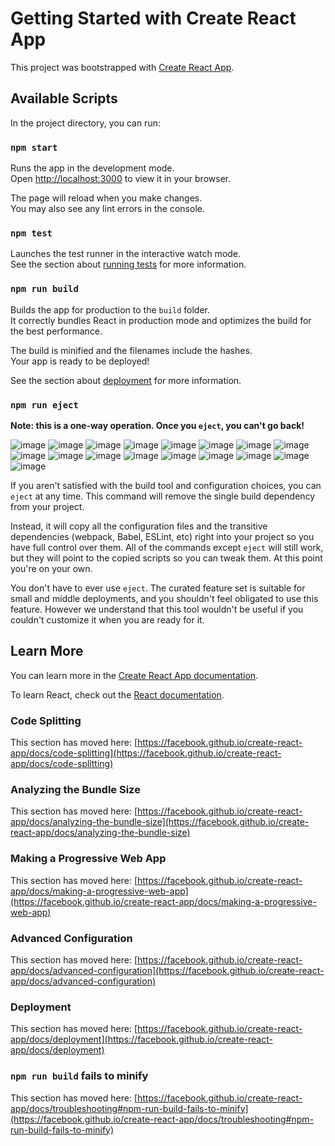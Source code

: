 # Getting Started with Create React App

This project was bootstrapped with [Create React App](https://github.com/facebook/create-react-app).

## Available Scripts

In the project directory, you can run:

### `npm start`

Runs the app in the development mode.\
Open [http://localhost:3000](http://localhost:3000) to view it in your browser.

The page will reload when you make changes.\
You may also see any lint errors in the console.

### `npm test`

Launches the test runner in the interactive watch mode.\
See the section about [running tests](https://facebook.github.io/create-react-app/docs/running-tests) for more information.

### `npm run build`

Builds the app for production to the `build` folder.\
It correctly bundles React in production mode and optimizes the build for the best performance.

The build is minified and the filenames include the hashes.\
Your app is ready to be deployed!

See the section about [deployment](https://facebook.github.io/create-react-app/docs/deployment) for more information.

### `npm run eject`

**Note: this is a one-way operation. Once you `eject`, you can't go back!**

![image](https://github.com/user-attachments/assets/a61f0d02-ba7e-4006-a705-5ec4fbb06907)
![image](https://github.com/user-attachments/assets/843a825a-c028-41ed-a3b7-f80e0761e738)
![image](https://github.com/user-attachments/assets/ad4cfbf7-6293-4e9e-950c-ff93003546e2)
![image](https://github.com/user-attachments/assets/3e1b52d3-b911-4148-87f1-443f83422aae)
![image](https://github.com/user-attachments/assets/0b2f6104-5183-4699-98f8-a196cc8fa3af)
![image](https://github.com/user-attachments/assets/79301299-064a-4d31-b15b-413eabcdb1ea)
![image](https://github.com/user-attachments/assets/a641fd23-8b7a-468a-a27a-9529df6e25c5)
![image](https://github.com/user-attachments/assets/1744f61b-1d64-4995-86ed-2792a77230c8)
![image](https://github.com/user-attachments/assets/e3490e7a-67f8-42c9-af3d-7e0481e6583e)
![image](https://github.com/user-attachments/assets/c4da57ce-e1d5-4230-a771-0609019ff5d7)
![image](https://github.com/user-attachments/assets/4624d3e7-8885-4379-a57f-1e71f679603a)
![image](https://github.com/user-attachments/assets/b024ca95-bfb9-4c0d-9ea9-70672e9fe552)
![image](https://github.com/user-attachments/assets/4d21cadf-a984-42a2-b22f-80875da3409e)
![image](https://github.com/user-attachments/assets/1ba42277-b2c3-4cee-9dfa-515f41548e73)
![image](https://github.com/user-attachments/assets/1fa88a22-e3e9-4926-ac32-3a435f532db4)
![image](https://github.com/user-attachments/assets/a6e150dc-3b0f-4efc-9197-fbcd922bfb1e)
![image](https://github.com/user-attachments/assets/b65edb3e-cc0a-410b-860d-b9320573ad47)



If you aren't satisfied with the build tool and configuration choices, you can `eject` at any time. This command will remove the single build dependency from your project.

Instead, it will copy all the configuration files and the transitive dependencies (webpack, Babel, ESLint, etc) right into your project so you have full control over them. All of the commands except `eject` will still work, but they will point to the copied scripts so you can tweak them. At this point you're on your own.

You don't have to ever use `eject`. The curated feature set is suitable for small and middle deployments, and you shouldn't feel obligated to use this feature. However we understand that this tool wouldn't be useful if you couldn't customize it when you are ready for it.

## Learn More

You can learn more in the [Create React App documentation](https://facebook.github.io/create-react-app/docs/getting-started).

To learn React, check out the [React documentation](https://reactjs.org/).

### Code Splitting

This section has moved here: [https://facebook.github.io/create-react-app/docs/code-splitting](https://facebook.github.io/create-react-app/docs/code-splitting)

### Analyzing the Bundle Size

This section has moved here: [https://facebook.github.io/create-react-app/docs/analyzing-the-bundle-size](https://facebook.github.io/create-react-app/docs/analyzing-the-bundle-size)

### Making a Progressive Web App

This section has moved here: [https://facebook.github.io/create-react-app/docs/making-a-progressive-web-app](https://facebook.github.io/create-react-app/docs/making-a-progressive-web-app)

### Advanced Configuration

This section has moved here: [https://facebook.github.io/create-react-app/docs/advanced-configuration](https://facebook.github.io/create-react-app/docs/advanced-configuration)

### Deployment

This section has moved here: [https://facebook.github.io/create-react-app/docs/deployment](https://facebook.github.io/create-react-app/docs/deployment)

### `npm run build` fails to minify

This section has moved here: [https://facebook.github.io/create-react-app/docs/troubleshooting#npm-run-build-fails-to-minify](https://facebook.github.io/create-react-app/docs/troubleshooting#npm-run-build-fails-to-minify)
